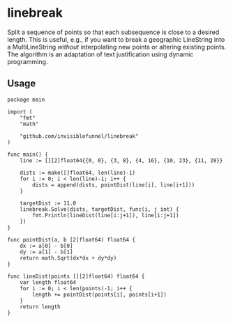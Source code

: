 # linebreak

Split a sequence of points so that each subsequence is close to a desired length. This is useful, e.g., if you want to break a geographic LineString into a MultiLineString _without_ interpolating new points or altering existing points. The algorithm is an adaptation of text justification using dynamic programming.

## Usage

```golang
package main

import (
    "fmt"
    "math"

    "github.com/invisiblefunnel/linebreak"
)

func main() {
    line := [][2]float64{{0, 0}, {3, 8}, {4, 16}, {10, 23}, {11, 28}}

    dists := make([]float64, len(line)-1)
    for i := 0; i < len(line)-1; i++ {
        dists = append(dists, pointDist(line[i], line[i+1]))
    }

    targetDist := 11.0
    linebreak.Solve(dists, targetDist, func(i, j int) {
        fmt.Println(lineDist(line[i:j+1]), line[i:j+1])
    })
}

func pointDist(a, b [2]float64) float64 {
    dx := a[0] - b[0]
    dy := a[1] - b[1]
    return math.Sqrt(dx*dx + dy*dy)
}

func lineDist(points [][2]float64) float64 {
    var length float64
    for i := 0; i < len(points)-1; i++ {
        length += pointDist(points[i], points[i+1])
    }
    return length
}
```
